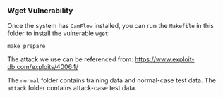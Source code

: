 ### Wget Vulnerability

Once the system has `CamFlow` installed, you can run the `Makefile` in this folder to install the vulnerable `wget`:
```
make prepare
```

The attack we use can be referenced from: https://www.exploit-db.com/exploits/40064/

The `normal` folder contains training data and normal-case test data.
The `attack` folder contains attack-case test data.